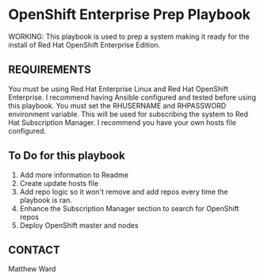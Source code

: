 # OpenShift Enterprise Prep Playbook
WORKING: This playbook is used to prep a system making it ready for the install of Red Hat OpenShift Enterprise Edition.

## REQUIREMENTS
You must be using Red Hat Enterprise Linux and Red Hat OpenShift Enterprise.
I recommend having Ansible configured and tested before using this playbook.
You must set the RHUSERNAME and RHPASSWORD environment variable. This will be used for subscribing the system to Red Hat Subscription Manager.
I recommend you have your own hosts file configured.

## To Do for this playbook
1. Add more information to Readme
2. Create update hosts file
3. Add repo logic so it won't remove and add repos every time the playbook is ran.
4. Enhance the Subscription Manager section to search for OpenShift repos
5. Deploy OpenShift master and nodes

## CONTACT
Matthew Ward
